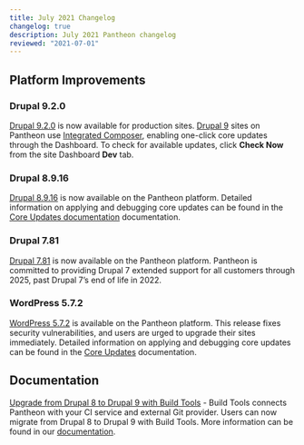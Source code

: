 ```yaml
---
title: July 2021 Changelog
changelog: true
description: July 2021 Pantheon changelog
reviewed: "2021-07-01"
---
```


## Platform Improvements

### Drupal 9.2.0

[Drupal 9.2.0](https://www.drupal.org/project/drupal/releases/9.2.0) is now available for production sites. [Drupal 9](/drupal-9) sites on Pantheon use [Integrated Composer](/integrated-composer), enabling one-click core updates through the Dashboard. To check for available updates, click **Check Now** from the site Dashboard **Dev** tab.


### Drupal 8.9.16

[Drupal 8.9.16](https://www.drupal.org/project/drupal/releases/8.9.16) is now available on the Pantheon platform. Detailed information on applying and debugging core updates can be found in the [Core Updates documentation](/core-updates) documentation.


### Drupal 7.81

[Drupal 7.81](https://github.com/pantheon-systems/drops-7/tags) is now available on the Pantheon platform. Pantheon is committed to providing Drupal 7 extended support for all customers through 2025, past Drupal 7’s end of life in 2022.


### WordPress 5.7.2

[WordPress 5.7.2](https://wordpress.org/news/2021/05/wordpress-5-7-2-security-release/) is available on the Pantheon platform. This release fixes security vulnerabilities, and users are urged to upgrade their sites immediately. Detailed information on applying and debugging core updates can be found in the [Core Updates](/core-updates) documentation.




## Documentation

[Upgrade from Drupal 8 to Drupal 9 with Build Tools](/guides/drupal-9-migration/build-tools-to-d9-build-tools) - Build Tools connects Pantheon with your CI service and external Git provider. Users can now migrate from Drupal 8 to Drupal 9 with Build Tools. More information can be found in our [documentation](/guides/drupal-9-migration).
